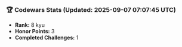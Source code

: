 ### 🏆 Codewars Stats (Updated: 2025-09-07 07:07:45 UTC)

- **Rank:** 8 kyu
- **Honor Points:** 3
- **Completed Challenges:** 1
